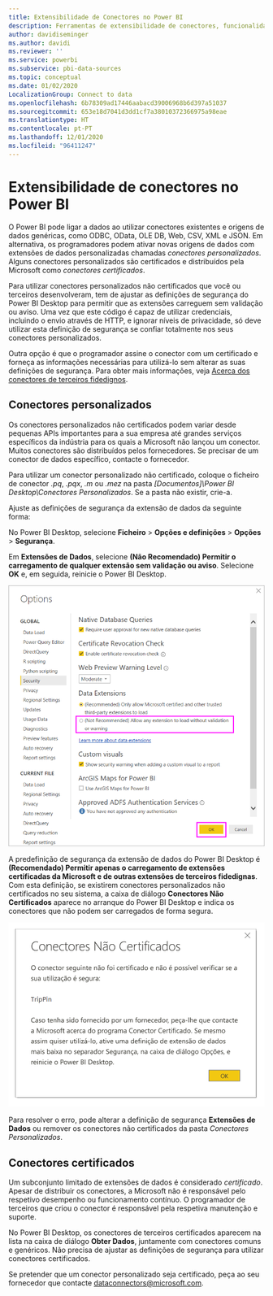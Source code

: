 ```yaml
---
title: Extensibilidade de Conectores no Power BI
description: Ferramentas de extensibilidade de conectores, funcionalidades, definições de segurança e conectores certificados
author: davidiseminger
ms.author: davidi
ms.reviewer: ''
ms.service: powerbi
ms.subservice: pbi-data-sources
ms.topic: conceptual
ms.date: 01/02/2020
LocalizationGroup: Connect to data
ms.openlocfilehash: 6b78309ad17446aabacd39006968b6d397a51037
ms.sourcegitcommit: 653e18d7041d3dd1cf7a38010372366975a98eae
ms.translationtype: HT
ms.contentlocale: pt-PT
ms.lasthandoff: 12/01/2020
ms.locfileid: "96411247"
---
```

# <a name="connector-extensibility-in-power-bi"></a>Extensibilidade de conectores no Power BI

O Power BI pode ligar a dados ao utilizar conectores existentes e origens de dados genéricas, como ODBC, OData, OLE DB, Web, CSV, XML e JSON. Em alternativa, os programadores podem ativar novas origens de dados com extensões de dados personalizadas chamadas *conectores personalizados*. Alguns conectores personalizados são certificados e distribuídos pela Microsoft como *conectores certificados*.

Para utilizar conectores personalizados não certificados que você ou terceiros desenvolveram, tem de ajustar as definições de segurança do Power BI Desktop para permitir que as extensões carreguem sem validação ou aviso. Uma vez que este código é capaz de utilizar credenciais, incluindo o envio através de HTTP, e ignorar níveis de privacidade, só deve utilizar esta definição de segurança se confiar totalmente nos seus conectores personalizados.

Outra opção é que o programador assine o conector com um certificado e forneça as informações necessárias para utilizá-lo sem alterar as suas definições de segurança. Para obter mais informações, veja [Acerca dos conectores de terceiros fidedignos](desktop-trusted-third-party-connectors.md).

## <a name="custom-connectors"></a>Conectores personalizados

Os conectores personalizados não certificados podem variar desde pequenas APIs importantes para a sua empresa até grandes serviços específicos da indústria para os quais a Microsoft não lançou um conector. Muitos conectores são distribuídos pelos fornecedores. Se precisar de um conector de dados específico, contacte o fornecedor. 

Para utilizar um conector personalizado não certificado, coloque o ficheiro de conector *.pq*, *.pqx*, *.m* ou *.mez* na pasta *\[Documentos]\\Power BI Desktop\\Conectores Personalizados*. Se a pasta não existir, crie-a.

Ajuste as definições de segurança da extensão de dados da seguinte forma:

No Power BI Desktop, selecione **Ficheiro** > **Opções e definições** > **Opções** > **Segurança**.

Em **Extensões de Dados**, selecione **(Não Recomendado) Permitir o carregamento de qualquer extensão sem validação ou aviso**. Selecione **OK** e, em seguida, reinicie o Power BI Desktop. 

![Permitir conectores personalizados não certificados nas opções de Segurança da extensão de dados](media/desktop-connector-extensibility/data-extension-security-1.png)

A predefinição de segurança da extensão de dados do Power BI Desktop é **(Recomendado) Permitir apenas o carregamento de extensões certificadas da Microsoft e de outras extensões de terceiros fidedignas**. Com esta definição, se existirem conectores personalizados não certificados no seu sistema, a caixa de diálogo **Conectores Não Certificados** aparece no arranque do Power BI Desktop e indica os conectores que não podem ser carregados de forma segura.

![Caixa de diálogo Conectores Não Certificados](media/desktop-connector-extensibility/data-extension-security-2.png)

Para resolver o erro, pode alterar a definição de segurança **Extensões de Dados** ou remover os conectores não certificados da pasta *Conectores Personalizados*.

## <a name="certified-connectors"></a>Conectores certificados

Um subconjunto limitado de extensões de dados é considerado *certificado*. Apesar de distribuir os conectores, a Microsoft não é responsável pelo respetivo desempenho ou funcionamento contínuo. O programador de terceiros que criou o conector é responsável pela respetiva manutenção e suporte. 

No Power BI Desktop, os conectores de terceiros certificados aparecem na lista na caixa de diálogo **Obter Dados**, juntamente com conectores comuns e genéricos. Não precisa de ajustar as definições de segurança para utilizar conectores certificados.

Se pretender que um conector personalizado seja certificado, peça ao seu fornecedor que contacte dataconnectors@microsoft.com.
